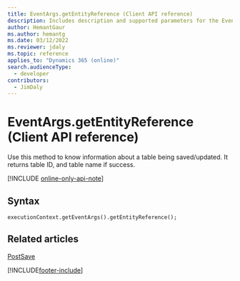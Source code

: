 ```yaml
---
title: EventArgs.getEntityReference (Client API reference)
description: Includes description and supported parameters for the EventArgs.getEntityReference method.
author: HemantGaur
ms.author: hemantg
ms.date: 03/12/2022
ms.reviewer: jdaly
ms.topic: reference
applies_to: "Dynamics 365 (online)"
search.audienceType: 
  - developer
contributors:
  - JimDaly
---
```

# EventArgs.getEntityReference (Client API reference)

Use this method to know information about a table being saved/updated. It returns table ID, and table name if success.

[!INCLUDE [online-only-api-note](../../includes/online-only-api-note.md)]

## Syntax

`executionContext.getEventArgs().getEntityReference();`

## Related articles

[PostSave](../events/postsave.md)

[!INCLUDE[footer-include](../../../../../includes/footer-banner.md)]
